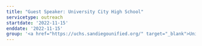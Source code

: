 ```yaml
---
title: "Guest Speaker: University City High School"
servicetype: outreach
startdate: '2022-11-15'
enddate: '2022-11-15'
group: '<a href="https://uchs.sandiegounified.org/" target="_blank">University City High School</a>'
---
```

